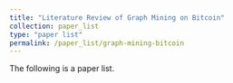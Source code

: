 ```yaml
---
title: "Literature Review of Graph Mining on Bitcoin"
collection: paper_list
type: "paper list"
permalink: /paper_list/graph-mining-bitcoin
---
```


The following is a paper list.
